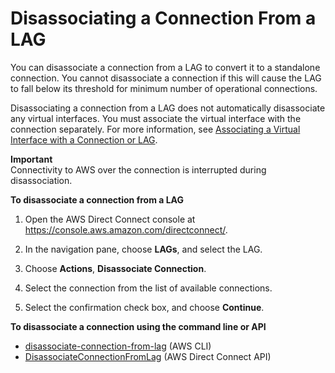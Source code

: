 # Disassociating a Connection From a LAG<a name="disassociate-connection-from-lag"></a>

You can disassociate a connection from a LAG to convert it to a standalone connection\. You cannot disassociate a connection if this will cause the LAG to fall below its threshold for minimum number of operational connections\.

Disassociating a connection from a LAG does not automatically disassociate any virtual interfaces\. You must associate the virtual interface with the connection separately\. For more information, see [Associating a Virtual Interface with a Connection or LAG](associate-vif.md)\.

**Important**  
Connectivity to AWS over the connection is interrupted during disassociation\.

**To disassociate a connection from a LAG**

1. Open the AWS Direct Connect console at [https://console\.aws\.amazon\.com/directconnect/](https://console.aws.amazon.com/directconnect/)\.

1. In the navigation pane, choose **LAGs**, and select the LAG\.

1. Choose **Actions**, **Disassociate Connection**\.

1. Select the connection from the list of available connections\. 

1. Select the confirmation check box, and choose **Continue**\.

**To disassociate a connection using the command line or API**
+ [disassociate\-connection\-from\-lag](http://docs.aws.amazon.com/cli/latest/reference/directconnect/disassociate-connection-from-lag.html) \(AWS CLI\)
+ [DisassociateConnectionFromLag](http://docs.aws.amazon.com/directconnect/latest/APIReference/API_DisassociateConnectionFromLag.html) \(AWS Direct Connect API\)